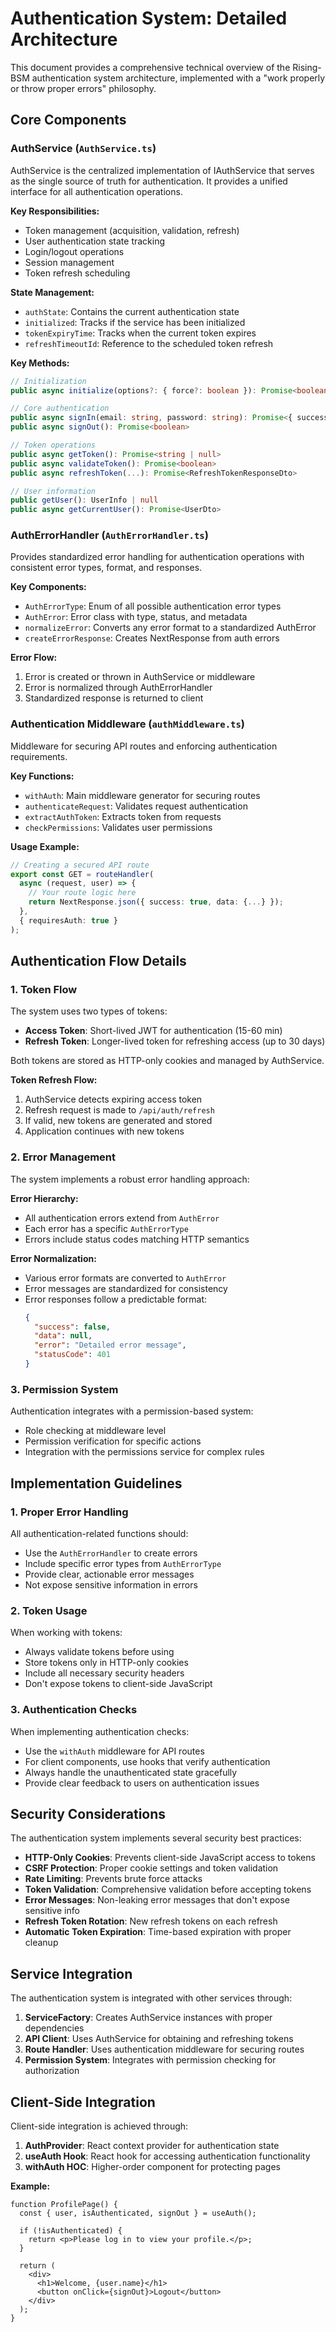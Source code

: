 # Authentication System: Detailed Architecture

This document provides a comprehensive technical overview of the Rising-BSM authentication system architecture, implemented with a "work properly or throw proper errors" philosophy.

## Core Components

### AuthService (`AuthService.ts`)

AuthService is the centralized implementation of IAuthService that serves as the single source of truth for authentication. It provides a unified interface for all authentication operations.

**Key Responsibilities:**
- Token management (acquisition, validation, refresh)
- User authentication state tracking
- Login/logout operations
- Session management
- Token refresh scheduling

**State Management:**
- `authState`: Contains the current authentication state
- `initialized`: Tracks if the service has been initialized
- `tokenExpiryTime`: Tracks when the current token expires
- `refreshTimeoutId`: Reference to the scheduled token refresh

**Key Methods:**
```typescript
// Initialization
public async initialize(options?: { force?: boolean }): Promise<boolean>

// Core authentication
public async signIn(email: string, password: string): Promise<{ success: boolean; message?: string }>
public async signOut(): Promise<boolean>

// Token operations
public async getToken(): Promise<string | null>
public async validateToken(): Promise<boolean>
public async refreshToken(...): Promise<RefreshTokenResponseDto>

// User information
public getUser(): UserInfo | null
public async getCurrentUser(): Promise<UserDto>
```

### AuthErrorHandler (`AuthErrorHandler.ts`)

Provides standardized error handling for authentication operations with consistent error types, format, and responses.

**Key Components:**
- `AuthErrorType`: Enum of all possible authentication error types
- `AuthError`: Error class with type, status, and metadata
- `normalizeError`: Converts any error format to a standardized AuthError
- `createErrorResponse`: Creates NextResponse from auth errors

**Error Flow:**
1. Error is created or thrown in AuthService or middleware
2. Error is normalized through AuthErrorHandler
3. Standardized response is returned to client

### Authentication Middleware (`authMiddleware.ts`)

Middleware for securing API routes and enforcing authentication requirements.

**Key Functions:**
- `withAuth`: Main middleware generator for securing routes
- `authenticateRequest`: Validates request authentication
- `extractAuthToken`: Extracts token from requests
- `checkPermissions`: Validates user permissions

**Usage Example:**
```typescript
// Creating a secured API route
export const GET = routeHandler(
  async (request, user) => {
    // Your route logic here
    return NextResponse.json({ success: true, data: {...} });
  },
  { requiresAuth: true }
);
```

## Authentication Flow Details

### 1. Token Flow

The system uses two types of tokens:
- **Access Token**: Short-lived JWT for authentication (15-60 min)
- **Refresh Token**: Longer-lived token for refreshing access (up to 30 days)

Both tokens are stored as HTTP-only cookies and managed by AuthService.

**Token Refresh Flow:**
1. AuthService detects expiring access token
2. Refresh request is made to `/api/auth/refresh`
3. If valid, new tokens are generated and stored
4. Application continues with new tokens

### 2. Error Management

The system implements a robust error handling approach:

**Error Hierarchy:**
- All authentication errors extend from `AuthError`
- Each error has a specific `AuthErrorType`
- Errors include status codes matching HTTP semantics

**Error Normalization:**
- Various error formats are converted to `AuthError`
- Error messages are standardized for consistency
- Error responses follow a predictable format:
  ```json
  {
    "success": false,
    "data": null,
    "error": "Detailed error message",
    "statusCode": 401
  }
  ```

### 3. Permission System

Authentication integrates with a permission-based system:

- Role checking at middleware level
- Permission verification for specific actions
- Integration with the permissions service for complex rules

## Implementation Guidelines

### 1. Proper Error Handling

All authentication-related functions should:
- Use the `AuthErrorHandler` to create errors
- Include specific error types from `AuthErrorType`
- Provide clear, actionable error messages
- Not expose sensitive information in errors

### 2. Token Usage

When working with tokens:
- Always validate tokens before using
- Store tokens only in HTTP-only cookies
- Include all necessary security headers
- Don't expose tokens to client-side JavaScript

### 3. Authentication Checks

When implementing authentication checks:
- Use the `withAuth` middleware for API routes
- For client components, use hooks that verify authentication
- Always handle the unauthenticated state gracefully
- Provide clear feedback to users on authentication issues

## Security Considerations

The authentication system implements several security best practices:

- **HTTP-Only Cookies**: Prevents client-side JavaScript access to tokens
- **CSRF Protection**: Proper cookie settings and token validation
- **Rate Limiting**: Prevents brute force attacks
- **Token Validation**: Comprehensive validation before accepting tokens
- **Error Messages**: Non-leaking error messages that don't expose sensitive info
- **Refresh Token Rotation**: New refresh tokens on each refresh
- **Automatic Token Expiration**: Time-based expiration with proper cleanup

## Service Integration

The authentication system is integrated with other services through:

1. **ServiceFactory**: Creates AuthService instances with proper dependencies
2. **API Client**: Uses AuthService for obtaining and refreshing tokens
3. **Route Handler**: Uses authentication middleware for securing routes
4. **Permission System**: Integrates with permission checking for authorization

## Client-Side Integration

Client-side integration is achieved through:

1. **AuthProvider**: React context provider for authentication state
2. **useAuth Hook**: React hook for accessing authentication functionality
3. **withAuth HOC**: Higher-order component for protecting pages

**Example:**
```tsx
function ProfilePage() {
  const { user, isAuthenticated, signOut } = useAuth();
  
  if (!isAuthenticated) {
    return <p>Please log in to view your profile.</p>;
  }
  
  return (
    <div>
      <h1>Welcome, {user.name}</h1>
      <button onClick={signOut}>Logout</button>
    </div>
  );
}
```
